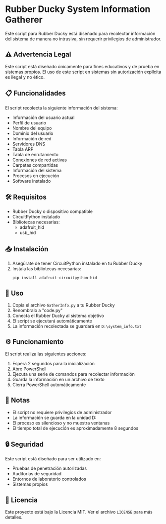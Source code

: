 # Rubber Ducky System Information Gatherer

Este script para Rubber Ducky está diseñado para recolectar información del sistema de manera no intrusiva, sin requerir privilegios de administrador.

## ⚠️ Advertencia Legal

Este script está diseñado únicamente para fines educativos y de prueba en sistemas propios. El uso de este script en sistemas sin autorización explícita es ilegal y no ético.

## 📋 Funcionalidades

El script recolecta la siguiente información del sistema:

- Información del usuario actual
- Perfil de usuario
- Nombre del equipo
- Dominio del usuario
- Información de red
- Servidores DNS
- Tabla ARP
- Tabla de enrutamiento
- Conexiones de red activas
- Carpetas compartidas
- Información del sistema
- Procesos en ejecución
- Software instalado

## 🛠️ Requisitos

- Rubber Ducky o dispositivo compatible
- CircuitPython instalado
- Bibliotecas necesarias:
  - adafruit_hid
  - usb_hid

## 📥 Instalación

1. Asegúrate de tener CircuitPython instalado en tu Rubber Ducky
2. Instala las bibliotecas necesarias:
   ```
   pip install adafruit-circuitpython-hid
   ```

## 🚀 Uso

1. Copia el archivo `GatherInfo.py` a tu Rubber Ducky
2. Renombralo a "code.py"
3. Conecta el Rubber Ducky al sistema objetivo
4. El script se ejecutará automáticamente
5. La información recolectada se guardará en `D:\system_info.txt`

## ⚙️ Funcionamiento

El script realiza las siguientes acciones:

1. Espera 2 segundos para la inicialización
2. Abre PowerShell
3. Ejecuta una serie de comandos para recolectar información
4. Guarda la información en un archivo de texto
5. Cierra PowerShell automáticamente

## 📝 Notas

- El script no requiere privilegios de administrador
- La información se guarda en la unidad D:
- El proceso es silencioso y no muestra ventanas
- El tiempo total de ejecución es aproximadamente 8 segundos

## 🔒 Seguridad

Este script está diseñado para ser utilizado en:
- Pruebas de penetración autorizadas
- Auditorías de seguridad
- Entornos de laboratorio controlados
- Sistemas propios

## 📄 Licencia

Este proyecto está bajo la Licencia MIT. Ver el archivo `LICENSE` para más detalles. 

